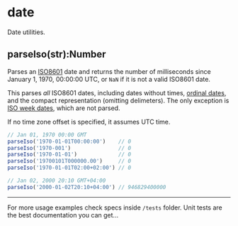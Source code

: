 # date #

Date utilities.




## parseIso(str):Number

Parses an [ISO8601](http://en.wikipedia.org/wiki/Iso8601) date and returns the
number of milliseconds since January 1, 1970, 00:00:00 UTC, or `NaN` if it is
not a valid ISO8601 date.

This parses *all* ISO8601 dates, including dates without times, [ordinal
dates](https://en.wikipedia.org/wiki/ISO_8601#Ordinal_dates), and the compact
representation (omitting delimeters). The only exception is [ISO week
dates](https://en.wikipedia.org/wiki/ISO_week_date), which are not parsed.

If no time zone offset is specified, it assumes UTC time.

```js
// Jan 01, 1970 00:00 GMT
parseIso('1970-01-01T00:00:00')    // 0
parseIso('1970-001')               // 0
parseIso('1970-01-01')             // 0
parseIso('19700101T000000.00')     // 0
parseIso('1970-01-01T02:00+02:00') // 0

// Jan 02, 2000 20:10 GMT+04:00
parseIso('2000-01-02T20:10+04:00') // 946829400000
```




-------------------------------------------------------------------------------

For more usage examples check specs inside `/tests` folder. Unit tests are the
best documentation you can get...

